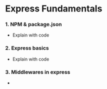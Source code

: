 # Express Fundamentals
### 1. NPM & package.json
- Explain with code
###  2. Express basics
- Explain with code
### 3. Middlewares in express
-
